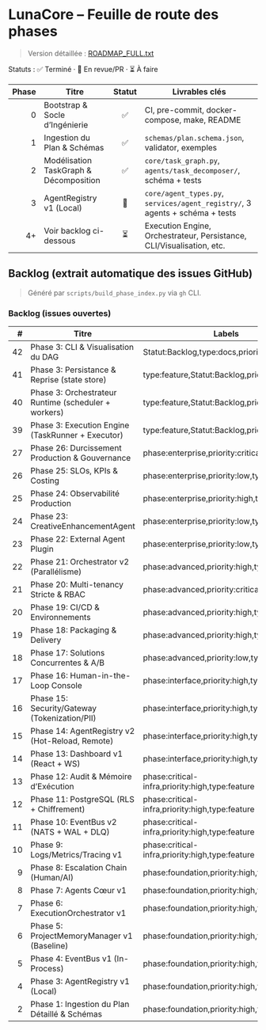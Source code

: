 # LunaCore – Feuille de route des phases
> Version détaillée : [ROADMAP_FULL.txt](./ROADMAP_FULL.txt)

Statuts : ✅ Terminé · 🔄 En revue/PR · ⏳ À faire

| Phase | Titre | Statut | Livrables clés |
|-----:|-------|:------:|----------------|
| 0 | Bootstrap & Socle d’Ingénierie | ✅ | CI, pre-commit, docker-compose, make, README |
| 1 | Ingestion du Plan & Schémas | ✅ | `schemas/plan.schema.json`, validator, exemples |
| 2 | Modélisation TaskGraph & Décomposition | ✅ | `core/task_graph.py`, `agents/task_decomposer/`, schéma + tests |
| 3 | AgentRegistry v1 (Local) | 🔄 | `core/agent_types.py`, `services/agent_registry/`, 3 agents + schéma + tests |
| 4+ | Voir backlog ci-dessous | ⏳ | Execution Engine, Orchestrateur, Persistance, CLI/Visualisation, etc. |

## Backlog (extrait automatique des issues GitHub)

> Généré par `scripts/build_phase_index.py` via `gh` CLI.


### Backlog (issues ouvertes)

| # | Titre | Labels | Lien |
|---:|---|---|---|
| 42 | Phase 3: CLI & Visualisation du DAG | Statut:Backlog,type:docs,priority:P3 | https://github.com/NeolunaInc/LunaCore/issues/42 |
| 41 | Phase 3: Persistance & Reprise (state store) | type:feature,Statut:Backlog,priority:P2 | https://github.com/NeolunaInc/LunaCore/issues/41 |
| 40 | Phase 3: Orchestrateur Runtime (scheduler + workers) | type:feature,Statut:Backlog,priority:P1 | https://github.com/NeolunaInc/LunaCore/issues/40 |
| 39 | Phase 3: Execution Engine (TaskRunner + Executor) | type:feature,Statut:Backlog,priority:P1 | https://github.com/NeolunaInc/LunaCore/issues/39 |
| 27 | Phase 26: Durcissement Production & Gouvernance | phase:enterprise,priority:critical,type:feature | https://github.com/NeolunaInc/LunaCore/issues/27 |
| 26 | Phase 25: SLOs, KPIs & Costing | phase:enterprise,priority:low,type:feature | https://github.com/NeolunaInc/LunaCore/issues/26 |
| 25 | Phase 24: Observabilité Production | phase:enterprise,priority:high,type:feature | https://github.com/NeolunaInc/LunaCore/issues/25 |
| 24 | Phase 23: CreativeEnhancementAgent | phase:enterprise,priority:low,type:feature | https://github.com/NeolunaInc/LunaCore/issues/24 |
| 23 | Phase 22: External Agent Plugin | phase:enterprise,priority:low,type:feature | https://github.com/NeolunaInc/LunaCore/issues/23 |
| 22 | Phase 21: Orchestrator v2 (Parallélisme) | phase:advanced,priority:high,type:feature | https://github.com/NeolunaInc/LunaCore/issues/22 |
| 21 | Phase 20: Multi-tenancy Stricte & RBAC | phase:advanced,priority:critical,type:feature | https://github.com/NeolunaInc/LunaCore/issues/21 |
| 20 | Phase 19: CI/CD & Environnements | phase:advanced,priority:high,type:feature | https://github.com/NeolunaInc/LunaCore/issues/20 |
| 19 | Phase 18: Packaging & Delivery | phase:advanced,priority:high,type:feature | https://github.com/NeolunaInc/LunaCore/issues/19 |
| 18 | Phase 17: Solutions Concurrentes & A/B | phase:advanced,priority:low,type:feature | https://github.com/NeolunaInc/LunaCore/issues/18 |
| 17 | Phase 16: Human-in-the-Loop Console | phase:interface,priority:high,type:feature | https://github.com/NeolunaInc/LunaCore/issues/17 |
| 16 | Phase 15: Security/Gateway (Tokenization/PII) | phase:interface,priority:high,type:feature | https://github.com/NeolunaInc/LunaCore/issues/16 |
| 15 | Phase 14: AgentRegistry v2 (Hot-Reload, Remote) | phase:interface,priority:high,type:feature | https://github.com/NeolunaInc/LunaCore/issues/15 |
| 14 | Phase 13: Dashboard v1 (React + WS) | phase:interface,priority:high,type:feature | https://github.com/NeolunaInc/LunaCore/issues/14 |
| 13 | Phase 12: Audit & Mémoire d’Exécution | phase:critical-infra,priority:high,type:feature | https://github.com/NeolunaInc/LunaCore/issues/13 |
| 12 | Phase 11: PostgreSQL (RLS + Chiffrement) | phase:critical-infra,priority:high,type:feature | https://github.com/NeolunaInc/LunaCore/issues/12 |
| 11 | Phase 10: EventBus v2 (NATS + WAL + DLQ) | phase:critical-infra,priority:high,type:feature | https://github.com/NeolunaInc/LunaCore/issues/11 |
| 10 | Phase 9: Logs/Metrics/Tracing v1 | phase:critical-infra,priority:high,type:feature | https://github.com/NeolunaInc/LunaCore/issues/10 |
| 9 | Phase 8: Escalation Chain (Human/AI) | phase:foundation,priority:high,type:feature | https://github.com/NeolunaInc/LunaCore/issues/9 |
| 8 | Phase 7: Agents Cœur v1 | phase:foundation,priority:high,type:feature | https://github.com/NeolunaInc/LunaCore/issues/8 |
| 7 | Phase 6: ExecutionOrchestrator v1 | phase:foundation,priority:high,type:feature | https://github.com/NeolunaInc/LunaCore/issues/7 |
| 6 | Phase 5: ProjectMemoryManager v1 (Baseline) | phase:foundation,priority:high,type:feature | https://github.com/NeolunaInc/LunaCore/issues/6 |
| 5 | Phase 4: EventBus v1 (In-Process) | phase:foundation,priority:high,type:feature | https://github.com/NeolunaInc/LunaCore/issues/5 |
| 4 | Phase 3: AgentRegistry v1 (Local) | phase:foundation,priority:high,type:feature | https://github.com/NeolunaInc/LunaCore/issues/4 |
| 2 | Phase 1: Ingestion du Plan Détaillé & Schémas | phase:foundation,priority:high,type:feature | https://github.com/NeolunaInc/LunaCore/issues/2 |
